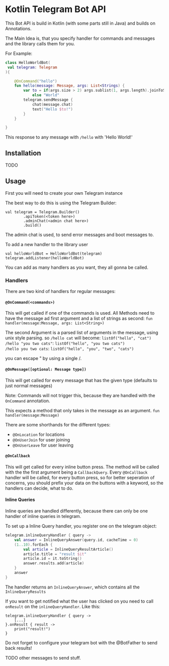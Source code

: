 # Kotlin Telegram Bot API


This Bot API is build in Kotlin (with some parts still in Java) and builds on Annotations.

The Main Idea is, that you specify handler for commands and messages and the library calls them for you.

For Example:
``` Kotlin
class HelloWorldBot(
 val telegram: Telegram
){

    @OnCommand("hello")
    fun hello(message: Message, args: List<Strings) {
        var to = if(args.size > 2) args.sublist(1, args.length).joinToString(" ")
            else "World"
        telegram.sendMessage {
            chat(message.chat)
            text("Hello $to!")
        }
    }

}

```

This response to any message with `/hello` with 'Hello World!'

## Installation

TODO 


## Usage

First you will need to create your own Telegram instance

The best way to do this is using the Telegram Builder:


```
val telegram = Telegram.Builder()
        .apiToken(<token here>)
        .adminChat(<admin chat here>)
        .build()
```

The admin chat is used, to send error messages and boot messages to.


To add a new handler to the library user

```
val helloWorldBot = HelloWorldBot(telegram)
telegram.addListener(helloWorldBot)
```

You can add as many handlers as you want, they all gonna be called.

### Handlers

There are two kind of handlers for regular messages:

#### `@OnCommand(<commands>)`
 This will get called if one of the commands is used.
All Methods need to have the message ad first argument and a list of strings as second:
`fun handler(message:Message, args: List<String>)`

The second Argument is a parsed list of arguments in the message, using unix style parsing.
so `/hello cat` will become: `listOf("hello", "cat")`  
`/hello "you two cats"`: `listOf("hello", "you two cats")`  
`/hello you two cats`: `listOf("hello", "you", "two", "cats")`  

you can escape " by using a single /.

#### `@OnMessage([optional: Message type])`

This will get called for every message that has the given type (defaults to just normal messages)

Note: Commands will not trigger this, because they are handled with the `OnCommand` annotation.

This expects a method that only takes in the message as an argument.
`fun handler(message:Message)`

There are some shorthands for the different types:  
- `@OnLocation` for locations  
- `@OnUserJoin` for user joining  
- `@OnUserLeave` for user leaving  


#### `@OnCallback`

This will get called for every inline button press.
The method will be called with the the first argument being a `CallbackQuery`.
Every `@OnCallback` handler will be called, for every button press, so for better seperation of concerns,
you should prefix your data on the buttons with a keyword, so the handlers can decide, what to do.

#### Inline Queries
Inline queries are handled differently, because there can only be one handler of inline queries in telegram.

To set up a Inline Query handler, you register one on the telegram object:
``` Kotlin
telegram.inlineQueryHandler { query ->
    val answer = InlineQueryAnswer(query.id, cacheTime = 0)
    (1..10).forEach {
        val article = InlineQueryResultArticle()
        article.title = "result $it"
        article.id = it.toString()
        answer.results.add(article)
    }
    answer
}
```

The handler returns an `InlineQueryAnswer`, which contains all the `InlineQueryResults`


If you want to get notified what the user has clicked on you need to call `onResult` on the `inlineQueryHandler`.
Like this:
```
telegram.inlineQueryHandler { query ->
    [...]
}.onResult { result ->
    print("result!")
}
```

Do not forget to configure your telegram bot with the @BotFather to send back results!


TODO other messages to send stuff.
